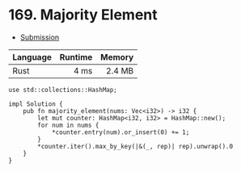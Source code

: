 # 169. Majority Element
- [Submission](https://leetcode.com/submissions/detail/1067454244/)

| Language | Runtime | Memory |
| :-       |       -:|      -:|
| Rust | 4 ms | 2.4 MB |
```
use std::collections::HashMap;

impl Solution {
    pub fn majority_element(nums: Vec<i32>) -> i32 {
        let mut counter: HashMap<i32, i32> = HashMap::new();
        for num in nums {
            *counter.entry(num).or_insert(0) += 1;
        }
        *counter.iter().max_by_key(|&(_, rep)| rep).unwrap().0
    }
}
```
